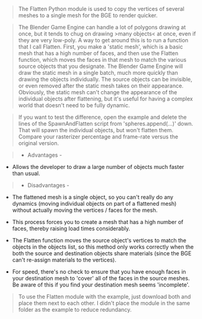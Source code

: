 > The Flatten Python module is used to copy the vertices of several meshes to a single mesh for the BGE to render quicker.

> The Blender Game Engine can handle a lot of polygons drawing at once, but it tends to chug on drawing >many objects< at once, even if they are very low-poly. A way to get around this is to run a function that I call Flatten. First, you make a 'static mesh', which is a basic mesh that has a high number of faces, and then use the Flatten function, which moves the faces in that mesh to match the various source objects that you designate. The Blender Game Engine will draw the static mesh in a single batch, much more quickly than drawing the objects individually. The source objects can be invisible, or even removed after the static mesh takes on their appearance. Obviously, the static mesh can't change the appearance of the individual objects after flattening, but it's useful for having a complex world that doesn't need to be fully dynamic.

> If you want to test the difference, open the example and delete the lines of the SpawnAndFlatten script from 'spheres.append(...)' down. That will spawn the individual objects, but won't flatten them. Compare your rasterizer percentage and frame-rate versus the original version.


> - Advantages -


  * Allows the developer to draw a large number of objects much faster than usual.


> - Disadvantages -


  * The flattened mesh is a single object, so you can't really do any dynamics (moving individual objects on part of a flattened mesh) without actually moving the vertices / faces for the mesh.

  * This process forces you to create a mesh that has a high number of faces, thereby raising load times considerably.

  * The Flatten function moves the source object's vertices to match the objects in the objects list, so this method only works correctly when the both the source and destination objects share materials (since the BGE can't re-assign materials to the vertices).

  * For speed, there's no check to ensure that you have enough faces in your destination mesh to 'cover' all of the faces in the source meshes. Be aware of this if you find your destination mesh seems 'incomplete'.

> To use the Flatten module with the example, just download both and place them next to each other. I didn't place the module in the same folder as the example to reduce redundancy.